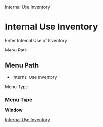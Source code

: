 
Internal Use Inventory
# Internal Use Inventory


Enter Internal Use of Inventory

Menu Path
## Menu Path



- Internal Use Inventory

Menu Type
### Menu Type

**Window**


[Internal Use Inventory](../../functional-guide/window/window-internal-use-inventory.md)